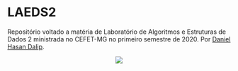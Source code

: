 # LAEDS2
Repositório voltado a matéria de <storng>Laboratório de Algoritmos e Estruturas</strong> de Dados 2 ministrada no CEFET-MG no primeiro semestre de 2020. Por [Daniel Hasan Dalip](https://github.com/daniel-hasan).
<p align = "center">
 <img src= https://user-images.githubusercontent.com/49538805/71648557-a162e500-2ce4-11ea-97f5-c1a4bd492cb0.jpg>
</h2>
